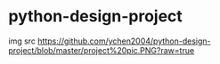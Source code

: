 # python-design-project
img src https://github.com/ychen2004/python-design-project/blob/master/project%20pic.PNG?raw=true
